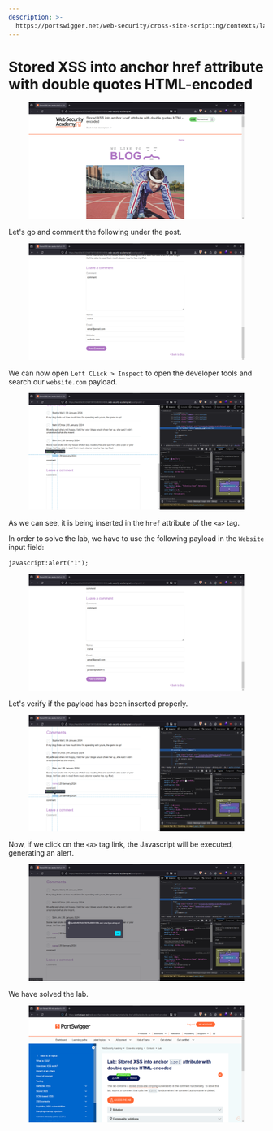 ```yaml
---
description: >-
  https://portswigger.net/web-security/cross-site-scripting/contexts/lab-href-attribute-double-quotes-html-encoded
---
```


# Stored XSS into anchor href attribute with double quotes HTML-encoded

<figure><img src="../../../.gitbook/assets/1 (170).png" alt=""><figcaption></figcaption></figure>

Let's go and comment the following under the post.

<figure><img src="../../../.gitbook/assets/2 (151).png" alt=""><figcaption></figcaption></figure>

We can now open `Left CLick > Inspect` to open the developer tools and search our `website.com` payload.

<figure><img src="../../../.gitbook/assets/3 (133).png" alt=""><figcaption></figcaption></figure>

As we can see, it is being inserted in the `href` attribute of the `<a>` tag.

In order to solve the lab, we have to use the following payload in the `Website` input field:

```
javascript:alert("1");
```

<figure><img src="../../../.gitbook/assets/4 (114).png" alt=""><figcaption></figcaption></figure>

Let's verify if the payload has been inserted properly.

<figure><img src="../../../.gitbook/assets/5 (94).png" alt=""><figcaption></figcaption></figure>

Now, if we click on the `<a>` tag link, the Javascript will be executed, generating an alert.

<figure><img src="../../../.gitbook/assets/6 (80).png" alt=""><figcaption></figcaption></figure>

We have solved the lab.

<figure><img src="../../../.gitbook/assets/7 (62).png" alt=""><figcaption></figcaption></figure>

